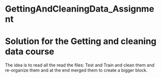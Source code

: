 # GettingAndCleaningData_Assignment
Solution for the Getting and cleaning data course
======
The idea is to read all the read the files: Test and Train and 
clean them and re-organize them and at the end merged them 
to create a bigger block.
